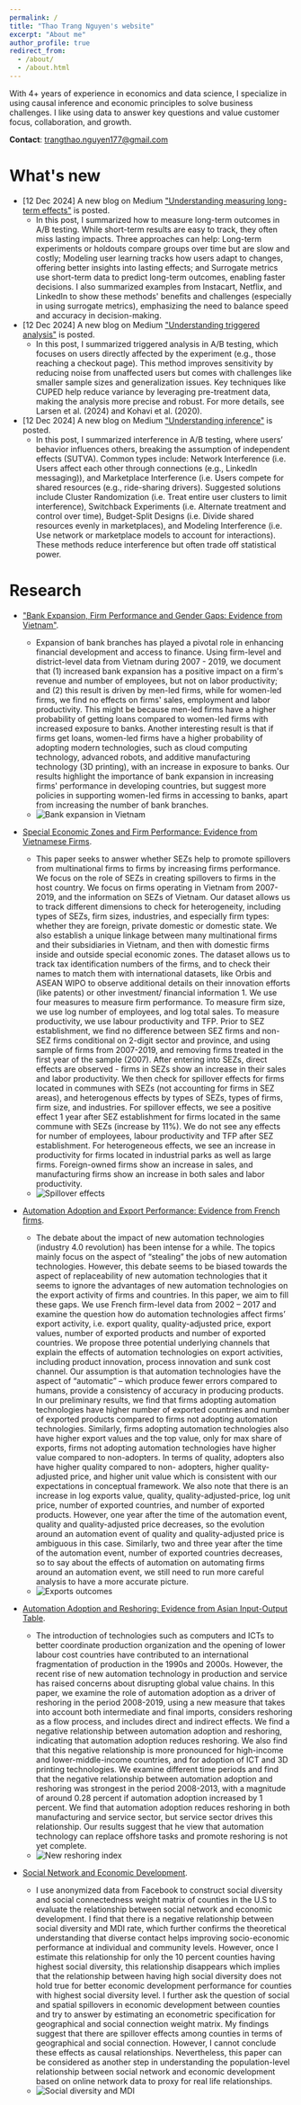 ```yaml
---
permalink: /
title: "Thao Trang Nguyen's website"
excerpt: "About me"
author_profile: true
redirect_from: 
  - /about/
  - /about.html
---
```


With 4+ years of experience in economics and data science, I specialize in using causal inference and economic principles to solve business challenges. I like using data to answer key questions and value customer focus, collaboration, and growth.

**Contact**: trangthao.nguyen177@gmail.com



What's new
======
* [12 Dec 2024] A new blog on Medium ["Understanding measuring long-term effects"](https://medium.com/@thaotrangk49clc3/understanding-measuring-long-term-effects-05764c59970d) is posted.
  * In this post, I summarized how to measure long-term outcomes in A/B testing. While short-term results are easy to track, they often miss lasting impacts. Three approaches can help: Long-term experiments or holdouts compare groups over time but are slow and costly; Modeling user learning tracks how users adapt to changes, offering better insights into lasting effects; and Surrogate metrics use short-term data to predict long-term outcomes, enabling faster decisions. I also summarized examples from Instacart, Netflix, and LinkedIn to show these methods' benefits and challenges (especially in using surrogate metrics), emphasizing the need to balance speed and accuracy in decision-making.
* [12 Dec 2024] A new blog on Medium ["Understanding triggered analysis"](https://medium.com/@thaotrangk49clc3/understanding-triggered-analysis-bd52f63d498d) is posted.
  * In this post, I summarized triggered analysis in A/B testing, which focuses on users directly affected by the experiment (e.g., those reaching a checkout page). This method improves sensitivity by reducing noise from unaffected users but comes with challenges like smaller sample sizes and generalization issues. Key techniques like CUPED help reduce variance by leveraging pre-treatment data, making the analysis more precise and robust. For more details, see Larsen et al. (2024) and Kohavi et al. (2020).
* [12 Dec 2024] A new blog on Medium ["Understanding inference"](https://medium.com/@thaotrangk49clc3/understanding-inference-1cbcfe13b5d7) is posted.
  * In this post, I summarized interference in A/B testing, where users’ behavior influences others, breaking the assumption of independent effects (SUTVA). Common types include: Network Interference (i.e. Users affect each other through connections (e.g., LinkedIn messaging)), and Marketplace Interference (i.e. Users compete for shared resources (e.g., ride-sharing drivers). Suggested solutions include Cluster Randomization (i.e. Treat entire user clusters to limit interference), Switchback Experiments (i.e. Alternate treatment and control over time), Budget-Split Designs (i.e. Divide shared resources evenly in marketplaces), and Modeling Interference (i.e. Use network or marketplace models to account for interactions). These methods reduce interference but often trade off statistical power.



Research
======
* ["Bank Expansion, Firm Performance and Gender Gaps: Evidence from Vietnam"]().
  * Expansion of bank branches has played a pivotal role in enhancing financial development and access to finance. Using firm-level and district-level data from Vietnam during 2007 - 2019, we document that (1) increased bank expansion has a positive impact on a firm's revenue and number of employees, but not on labor productivity; and (2) this result is driven by men-led firms, while for women-led firms, we find no effects on firms' sales, employment and labor productivity. This might be because men-led firms have a higher probability of getting loans compared to women-led firms with increased exposure to banks. Another interesting result is that if firms get loans, women-led firms have a higher probability of adopting modern technologies, such as cloud computing technology, advanced robots, and additive manufacturing technology (3D printing), with an increase in exposure to banks. Our results highlight the importance of bank expansion in increasing firms' performance in developing countries, but suggest more policies in supporting women-led firms in accessing to banks, apart from increasing the number of bank branches.
  * ![Bank expansion in Vietnam](images/vn-bank-expansion.JPG "Bank Expansion in Vietnam")

* [Special Economic Zones and Firm Performance: Evidence from Vietnamese Firms](). 
  * This paper seeks to answer whether SEZs help to promote spillovers from multinational firms to firms by increasing firms performance. We focus on the role of SEZs in creating spillovers to firms in the host country. We focus on firms operating in Vietnam from 2007-2019, and the information on SEZs of Vietnam. Our dataset allows us to track different dimensions to check for heterogeneity, including types of SEZs, firm sizes, industries, and especially firm types: whether they are foreign, private domestic or domestic state. We also establish a unique linkage between many multinational firms and their subsidiaries in Vietnam, and then with domestic firms inside and outside special economic zones. The dataset allows us to track tax identification numbers of the firms, and to check their names to match them with international datasets, like Orbis and ASEAN WIPO to observe additional details on their innovation efforts (like patents) or other investment/ financial information 1. We use four measures to measure firm performance. To measure firm size, we use log number of employees, and log total sales. To measure productivity, we use labour productivity and TFP. Prior to SEZ establishment, we find no difference between SEZ firms and non-SEZ firms conditional on 2-digit sector and province, and using sample of firms from 2007-2019, and removing firms treated in the first year of the sample (2007). After entering into SEZs, direct effects are observed - firms in SEZs show an increase in their sales and labor productivity. We then check for spillover effects for firms located in communes with SEZs (not accounting for firms in SEZ areas), and heterogenous effects by types of SEZs, types of firms, firm size, and industries. For spillover effects, we see a positive effect 1 year after SEZ establishment for firms located in the same commune with SEZs (increase by 11%). We do not see any effects for number of employees, labour productivity and TFP after SEZ establishment. For heterogeneous effects, we see an increase in productivity for firms located in industrial parks as well as large firms. Foreign-owned firms show an increase in sales, and manufacturing firms show an increase in both sales and labor productivity.
  * ![Spillover effects](images/spillovers-nb-of-employees.JPG "Event study for spillover effects - number of employees")
 
* [Automation Adoption and Export Performance: Evidence from French firms]().
  * The debate about the impact of new automation technologies (industry 4.0 revolution) has been intense for a while. The topics mainly focus on the aspect of “stealing” the jobs of new automation technologies. However, this debate seems to be biased towards the aspect of replaceability of new automation technologies that it seems to ignore the advantages of new automation technologies on the export activity of firms and countries. In this paper, we aim to fill these gaps. We use French firm-level data from 2002 – 2017 and examine the question how do automation technologies affect firms’ export activity, i.e. export quality, quality-adjusted price, export values, number of exported products and number of exported countries. We propose three potential underlying channels that explain the effects of automation technologies on export activities, including product innovation, process innovation and sunk cost channel. Our assumption is that automation technologies have the aspect of “automatic” – which produce fewer errors compared to humans, provide a consistency of accuracy in producing products. In our preliminary results, we find that firms adopting automation technologies have
higher number of exported countries and number of exported products compared to firms not adopting automation technologies. Similarly, firms adopting automation technologies also have higher export values and the top value, only for max share of exports, firms not adopting automation technologies have higher value compared to non-adopters. In terms of quality, adopters also have higher quality compared to non- adopters, higher quality-adjusted price, and higher unit value which is consistent with our expectations in conceptual framework. We also note that there is an increase in log exports value, quality, quality-adjusted-price, log unit price, number of exported countries, and number of exported products. However, one year after the time of the automation event, quality and quality-adjusted price decreases, so the evolution around an automation event of quality and quality-adjusted price is ambiguous in this case. Similarly, two and three year after the time of the automation event, number of exported countries decreases, so to say about the effects of automation on automating firms around an automation event, we still need to run more careful analysis to have a more accurate picture.
  * ![Exports outcomes](images/exports.JPG "Event study for export outcomes")
 
* [Automation Adoption and Reshoring: Evidence from Asian Input-Output Table]().
  * The introduction of technologies such as computers and ICTs to better coordinate production organization and the opening of lower labour cost countries have contributed to an international fragmentation of production in the 1990s and 2000s. However, the recent rise of new automation technology in production and service has raised concerns about disrupting global value chains. In this paper, we examine the role of automation adoption as a driver of reshoring in the period 2008-2019, using a new measure that takes into account both intermediate and final imports, considers reshoring as a flow process, and includes direct and indirect effects. We find a negative relationship between automation adoption and reshoring, indicating that automation adoption reduces reshoring. We also find that this negative relationship is more pronounced for high-income and lower-middle-income countries, and for adoption of ICT and 3D printing technologies. We examine different time periods and find that the negative relationship between automation adoption and reshoring was strongest in the period 2008-2013, with a magnitude of around 0.28 percent if automation adoption increased by 1 percent. We find that automation adoption reduces reshoring in both manufacturing and service sector, but service sector drives this relationship. Our results suggest that he view that automation technology can replace offshore tasks and promote reshoring is not yet complete.
  * ![New reshoring index](images/reshoring.JPG "New reshoring index in China (PRC), Great Britain (UKG), Spain (SPA), and United States (USA)")
 
* [Social Network and Economic Development]().
  * I use anonymized data from Facebook to construct social diversity and social connectedness weight matrix of counties in the U.S to evaluate the relationship between social network and economic development. I find that there is a negative relationship between social diversity and MDI rate, which further confirms the theoretical understanding that diverse contact helps improving socio-economic performance at individual and community levels. However, once I estimate this relationship for only the 10 percent counties having highest social diversity, this relationship disappears which implies that the relationship between having high social diversity does not hold true for better economic development performance for counties with highest social diversity level. I further ask the question of social and spatial spillovers in economic development between counties and try to answer by estimating an econometric specification for geographical and social connection weight matrix. My findings suggest that there are spillover effects among counties in terms of geographical and social connection. However, I cannot conclude these effects as causal relationships. Nevertheless, this paper can be considered as another step in understanding the population-level relationship between social network and economic development based on online network data to proxy for real life relationships.
  * ![Social diversity and MDI](images/social-connectedness.JPG "County-Level Social Diversity and MDI-inverse Maps (Deciles Interpolation)")


